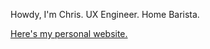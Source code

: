Howdy, I'm Chris. UX Engineer. Home Barista.

<a rel="me" href="https://pond.design">Here's my personal website.</a>
<a rel="me" href="https://mstdn.social/@ponddesign" />
<a rel="me" href="https://threads.net/ponddesign" />
<a rel="me" href="https://twitter.com/ponddesign" />

<!--
**ponddesign/ponddesign** is a ✨ _special_ ✨ repository because its `README.md` (this file) appears on your GitHub profile.

Here are some ideas to get you started:

- 🔭 I’m currently working on ...
- 🌱 I’m currently learning ...
- 👯 I’m looking to collaborate on ...
- 🤔 I’m looking for help with ...
- 💬 Ask me about ...
- 📫 How to reach me: ...
- 😄 Pronouns: ...
- ⚡ Fun fact: ...
-->

